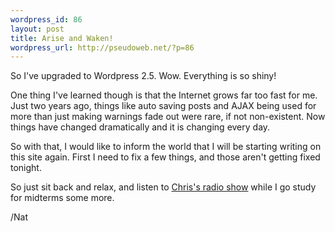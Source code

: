 ```yaml
--- 
wordpress_id: 86
layout: post
title: Arise and Waken!
wordpress_url: http://pseudoweb.net/?p=86
---
```

So I've upgraded to Wordpress 2.5. Wow. Everything is so shiny!

One thing I've learned though is that the Internet grows far too fast for me. Just two years ago, things like auto saving posts and AJAX being used for more than just making warnings fade out were rare, if not non-existent. Now things have changed dramatically and it is changing every day.

So with that, I would like to inform the world that I will be starting writing on this site again. First I need to fix a few things, and those aren't getting fixed tonight.

So just sit back and relax, and listen to <a href="http://scw.ucsd.edu/schedule.php?s=4">Chris's radio show</a> while I go study for midterms some more.

/Nat

